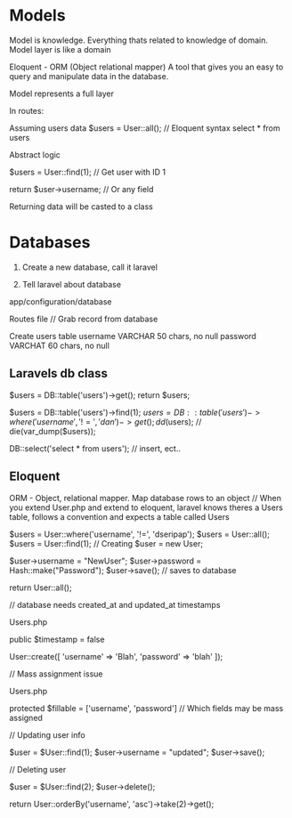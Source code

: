 # Models

Model is knowledge. Everything thats related to knowledge of domain.
Model layer is like a domain

Eloquent - ORM (Object relational mapper)
A tool that gives you an easy to query and manipulate
data in the database.

Model represents a full layer

In routes:

Assuming users data
$users = User::all(); // Eloquent syntax select * from users

Abstract logic

$users = User::find(1); // Get user with ID 1

return $user->username; // Or any field

Returning data will be casted to a class


# Databases

1. Create a new database, call it laravel

2. Tell laravel about database

app/configuration/database

Routes file
// Grab record from database

Create users table
username VARCHAR 50 chars, no null
password VARCHAT 60 chars, no null

## Laravels db class

$users = DB::table('users')->get();
return $users;

$users = DB::table('users')->find(1);
$users = DB::table('users')->where('username', '!=', 'dan')->get();
dd($users); // die(var_dump($users));

DB::select('select * from users'); // insert, ect..

## Eloquent

ORM - Object, relational mapper. Map database rows to an object
// When you extend User.php and extend to eloquent, laravel knows theres a Users table, follows a convention and expects a table called Users

$users = User::where('username', '!=', 'dseripap');
$users = User::all();
$users = User::find(1);
// Creating
$user = new User;

$user->username = "NewUser";
$user->password = Hash::make("Password");
$user->save(); // saves to database

return User::all();

// database needs created_at and updated_at timestamps

Users.php

public $timestamp = false

User::create([
'username' => 'Blah',
'password' => 'blah'
]);

// Mass assignment issue

Users.php

protected $fillable = ['username', 'password'] // Which fields may be mass assigned

// Updating user info

$user = $User::find(1);
$user->username = "updated";
$user->save();

// Deleting user

$user = $User::find(2);
$user->delete();



return User::orderBy('username', 'asc')->take(2)->get();

